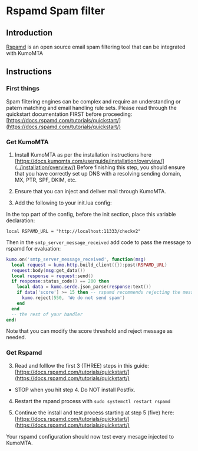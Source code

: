# Rspamd Spam filter

## Introduction

[Rspamd](https://rspamd.com/) is an open source email spam filtering tool that can be integrated with KumoMTA

## Instructions

### First things
Spam filtering engines can be complex and require an understanding or patern matching and email handling rule sets. 
Please read through the quickstart documentation FIRST before proceeding: [https://docs.rspamd.com/tutorials/quickstart/](https://docs.rspamd.com/tutorials/quickstart/)

### Get KumoMTA
 1) Install KumoMTA as per the installation instructions here [https://docs.kumomta.com/userguide/installation/overview/](../installation/overview/)
    Before finishing this step, you should ensure that you have correctly set up DNS with a resolving sending domain, MX, PTR, SPF, DKIM, etc.

 2) Ensure that you can inject and deliver mail through KumoMTA.

 3) Add the following to your init.lua config:

In the top part of the config, before the init section, place this variable declaration: 

`local RSPAMD_URL = "http://localhost:11333/checkv2"`

Then in the `smtp_server_message_received` add code to pass the message to rspamd for evaluation:

```lua
kumo.on('smtp_server_message_received', function(msg)
  local request = kumo.http.build_client({}):post(RSPAMD_URL)
  request:body(msg:get_data())
  local response = request:send()
  if response:status_code() == 200 then
    local data = kumo.serde.json_parse(response:text())
    if data['score'] >= 15 then -- rspamd recommends rejecting the message
      kumo.reject(550, 'We do not send spam')
    end
  end
  -- the rest of your handler
end)
```
Note that you can modify the score threshold and reject message as needed.


### Get Rspamd

 3) Read and folllow the first 3 (THREE) steps in this guide: [https://docs.rspamd.com/tutorials/quickstart/](https://docs.rspamd.com/tutorials/quickstart/)
 - STOP when you hit step 4.  Do NOT install Postfix.

 4) Restart the rspand process with  `sudo systemctl restart rspamd`

 5) Continue the install and test process starting at step 5 (five) here: [https://docs.rspamd.com/tutorials/quickstart/](https://docs.rspamd.com/tutorials/quickstart/)
 

Your rspamd configuration should now test every mesage injected to KumoMTA.



